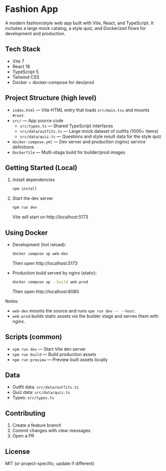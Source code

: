  # Fashion App
 
 A modern fashion/style web app built with Vite, React, and TypeScript. It includes a large mock catalog, a style quiz, and Dockerized flows for development and production.
 
 ## Tech Stack
 - Vite 7
 - React 18
 - TypeScript 5
 - Tailwind CSS
 - Docker + docker-compose for dev/prod
 
 ## Project Structure (high level)
 - `index.html` — Vite HTML entry that loads `src/main.tsx` and mounts `#root`.
 - `src/` — App source code
   - `src/types.ts` — Shared TypeScript interfaces
   - `src/data/outfits.ts` — Large mock dataset of outfits (1000+ items)
   - `src/data/quiz.ts` — Questions and style result data for the style quiz
 - `docker-compose.yml` — Dev server and production (nginx) service definitions
 - `Dockerfile` — Multi-stage build for builder/prod images
 
 ## Getting Started (Local)
 1. Install dependencies
    ```bash
    npm install
    ```
 2. Start the dev server
    ```bash
    npm run dev
    ```
    Vite will start on http://localhost:5173
 
 ## Using Docker
 - Development (hot reload):
   ```bash
   docker compose up web-dev
   ```
   Then open http://localhost:5173
 
 - Production build served by nginx (static):
   ```bash
   docker compose up --build web-prod
   ```
   Then open http://localhost:8080
 
 Notes:
 - `web-dev` mounts the source and runs `npm run dev -- --host`.
 - `web-prod` builds static assets via the builder stage and serves them with nginx.
 
 ## Scripts (common)
 - `npm run dev` — Start Vite dev server
 - `npm run build` — Build production assets
 - `npm run preview` — Preview built assets locally
 
 ## Data
 - Outfit data: `src/data/outfits.ts`
 - Quiz data: `src/data/quiz.ts`
 - Types: `src/types.ts`
 
 ## Contributing
 1. Create a feature branch
 2. Commit changes with clear messages
 3. Open a PR
 
 ## License
 MIT (or project-specific; update if different)
 
